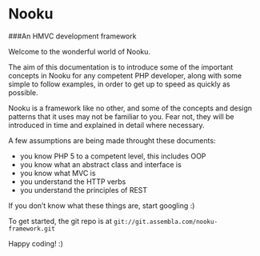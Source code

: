 # Nooku

###An HMVC development framework

Welcome to the wonderful world of Nooku.

The aim of this documentation is to introduce some of the important concepts in Nooku for any competent PHP developer, along with some simple to follow examples, in order to get up to speed as quickly as possible.

Nooku is a framework like no other, and some of the concepts and design patterns that it uses may not be familiar to you. Fear not, they will be introduced in time and explained in detail where necessary.

A few assumptions are being made throught these documents:

* you know PHP 5 to a competent level, this includes OOP
* you know what an abstract class and interface is
* you know what MVC is
* you understand the HTTP verbs
* you understand the principles of REST

If you don’t know what these things are, start googling :)

To get started, the git repo is at `git://git.assembla.com/nooku-framework.git`

Happy coding! :)
